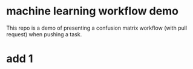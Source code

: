 # machine learning workflow demo
This repo is a demo of presenting a confusion matrix workflow (with pull request) when pushing a task.
# add 1
